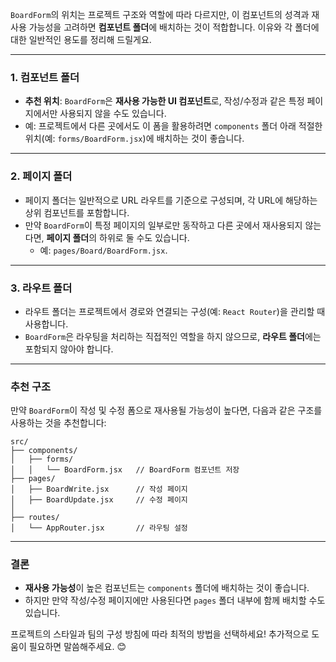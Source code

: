`BoardForm`의 위치는 프로젝트 구조와 역할에 따라 다르지만, 이 컴포넌트의 성격과 재사용 가능성을 고려하면 **컴포넌트 폴더**에 배치하는 것이 적합합니다. 이유와 각 폴더에 대한 일반적인 용도를 정리해 드릴게요.

---

### **1. 컴포넌트 폴더**
- **추천 위치**: `BoardForm`은 **재사용 가능한 UI 컴포넌트**로, 작성/수정과 같은 특정 페이지에서만 사용되지 않을 수도 있습니다.
- 예: 프로젝트에서 다른 곳에서도 이 폼을 활용하려면 `components` 폴더 아래 적절한 위치(예: `forms/BoardForm.jsx`)에 배치하는 것이 좋습니다.

---

### **2. 페이지 폴더**
- 페이지 폴더는 일반적으로 URL 라우트를 기준으로 구성되며, 각 URL에 해당하는 상위 컴포넌트를 포함합니다.
- 만약 `BoardForm`이 특정 페이지의 일부로만 동작하고 다른 곳에서 재사용되지 않는다면, **페이지 폴더**의 하위로 둘 수도 있습니다.
  - 예: `pages/Board/BoardForm.jsx`.

---

### **3. 라우트 폴더**
- 라우트 폴더는 프로젝트에서 경로와 연결되는 구성(예: `React Router`)을 관리할 때 사용합니다.
- `BoardForm`은 라우팅을 처리하는 직접적인 역할을 하지 않으므로, **라우트 폴더**에는 포함되지 않아야 합니다.

---

### **추천 구조**
만약 `BoardForm`이 작성 및 수정 폼으로 재사용될 가능성이 높다면, 다음과 같은 구조를 사용하는 것을 추천합니다:

```plaintext
src/
├── components/
│   ├── forms/
│   │   └── BoardForm.jsx   // BoardForm 컴포넌트 저장
├── pages/
│   ├── BoardWrite.jsx      // 작성 페이지
│   ├── BoardUpdate.jsx     // 수정 페이지
│
├── routes/
│   └── AppRouter.jsx       // 라우팅 설정
```

---

### **결론**
- **재사용 가능성**이 높은 컴포넌트는 `components` 폴더에 배치하는 것이 좋습니다.
- 하지만 만약 작성/수정 페이지에만 사용된다면 `pages` 폴더 내부에 함께 배치할 수도 있습니다.

프로젝트의 스타일과 팀의 구성 방침에 따라 최적의 방법을 선택하세요! 추가적으로 도움이 필요하면 말씀해주세요. 😊
